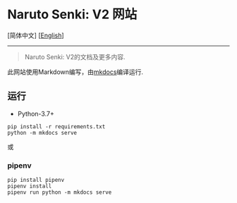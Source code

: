 Naruto Senki: V2 网站
==============================

[简体中文] [[English](README_EN.md)]

---

> Naruto Senki: V2的文档及更多内容.

此网站使用Markdown编写，由[mkdocs](http://www.mkdocs.org)编译运行.

## 运行

* Python-3.7+

```
pip install -r requirements.txt
python -m mkdocs serve
```

或

### pipenv

```
pip install pipenv
pipenv install
pipenv run python -m mkdocs serve
```
